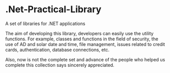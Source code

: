 # .Net-Practical-Library
A set of libraries for .NET applications

The aim of developing this library, developers can easily use the utility functions. For example, classes and functions in the field of security, the use of AD and solar date and time, file management, issues related to credit cards, authentication, database connections, etc.

Also, now is not the complete set and advance of the people who helped us complete this collection says sincerely appreciated.
